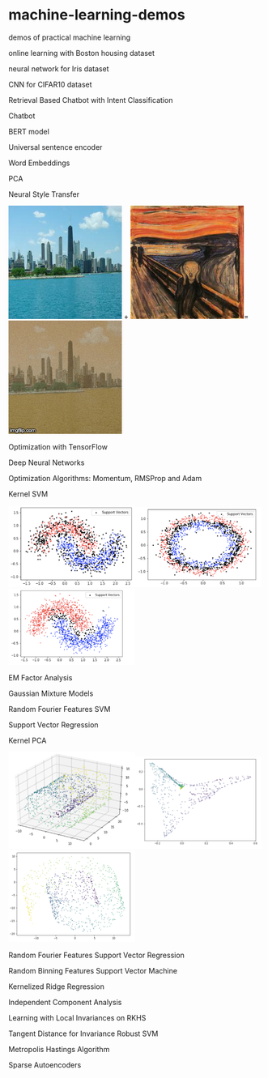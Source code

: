 # machine-learning-demos
demos of practical machine learning

online learning with Boston housing dataset

neural network for Iris dataset

CNN for CIFAR10 dataset

Retrieval Based Chatbot with Intent Classification

Chatbot

BERT model

Universal sentence encoder

Word Embeddings

PCA

Neural Style Transfer

![Image description](https://github.com/zetongqi/machine-learning-demos/blob/master/neural_style_transfer_pics/1.jpg)
+
![Image description](https://github.com/zetongqi/machine-learning-demos/blob/master/neural_style_transfer_pics/2.jpg)=
![Alt Text](https://github.com/zetongqi/machine-learning-demos/blob/master/neural_style_transfer_pics/neural_style_transfer.gif)

Optimization with TensorFlow

Deep Neural Networks

Optimization Algorithms: Momentum, RMSProp and Adam

Kernel SVM

<img src="https://github.com/zetongqi/machine-learning-demos/blob/master/support_vectors/gaussian_kernel.png" width="250"><img src="https://github.com/zetongqi/machine-learning-demos/blob/master/support_vectors/gaussian_kernel_circle.png" width="250"><img src="https://github.com/zetongqi/machine-learning-demos/blob/master/support_vectors/polynomial_kernel.png" width="250">

EM Factor Analysis

Gaussian Mixture Models

Random Fourier Features SVM

Support Vector Regression

Kernel PCA

<img src="https://github.com/zetongqi/machine-learning-demos/blob/master/kernel_pca_pics/swiss_roll.png" width="250"><img src="https://github.com/zetongqi/machine-learning-demos/blob/master/kernel_pca_pics/rbf_kernel_pca.png" width="250"><img src="https://github.com/zetongqi/machine-learning-demos/blob/master/kernel_pca_pics/linear_pca.png" width="250">

Random Fourier Features Support Vector Regression

Random Binning Features Support Vector Machine

Kernelized Ridge Regression

Independent Component Analysis

Learning with Local Invariances on RKHS

Tangent Distance for Invariance Robust SVM

Metropolis Hastings Algorithm

Sparse Autoencoders
